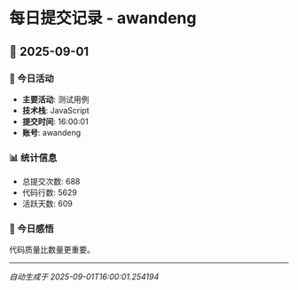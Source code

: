 # 每日提交记录 - awandeng

## 📅 2025-09-01

### 🎯 今日活动
- **主要活动**: 测试用例
- **技术栈**: JavaScript
- **提交时间**: 16:00:01
- **账号**: awandeng

### 📊 统计信息
- 总提交次数: 688
- 代码行数: 5629
- 活跃天数: 609

### 💭 今日感悟
代码质量比数量更重要。

---
*自动生成于 2025-09-01T16:00:01.254194*
